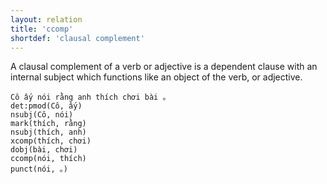 ```yaml
---
layout: relation
title: 'ccomp'
shortdef: 'clausal complement'
---
```


A clausal complement of a verb or adjective is a dependent clause with an internal subject which
functions like an object of the verb, or adjective.

<pre><code class="language-sdparse">Cô ấy nói rằng anh thích chơi bài 。 
det:pmod(Cô, ấy)
nsubj(Cô, nói)
mark(thích, rằng)
nsubj(thích, anh)
xcomp(thích, chơi)
dobj(bài, chơi)
ccomp(nói, thích)
punct(nói, 。)

</code> </pre>
<!-- Interlanguage links updated Út zář 29 18:41:12 CEST 2020 -->
